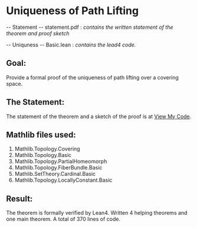 # Uniqueness of Path Lifting

-- Statement
    -- statement.pdf : *contains the written statement of the theorem and proof sketch*

-- Uniquness
    -- Basic.lean : *contains the lead4 code.*


## Goal: 
Provide a formal proof of the uniqueness of path lifting over a covering space.

## The Statement: 

The statement of the theorem and a sketch of the proof is at [View My Code](./Statement/statement.pdf).


## Mathlib files used:
1. Mathlib.Topology.Covering
3. Mathlib.Topology.Basic
4. Mathlib.Topology.PartialHomeomorph
5. Mathlib.Topology.FiberBundle.Basic
7. Mathlib.SetTheory.Cardinal.Basic
8. Mathlib.Topology.LocallyConstant.Basic


## Result: 
The theorem is formally verified by Lean4. Written 4 helping theorems and one main theorem. A total of 370 lines of code. 


